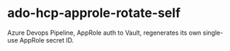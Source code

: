 # ado-hcp-approle-rotate-self
Azure Devops Pipeline, AppRole auth to Vault, regenerates its own single-use AppRole secret ID.

